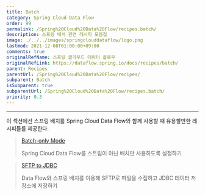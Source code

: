 ```yaml
---
title: Batch
category: Spring Cloud Data Flow
order: 99
permalink: /Spring%20Cloud%20Data%20Flow/recipes.batch/
description: 스프링 배치 관련 레시피 모음집
image: ./../../images/springclouddataflow/logo.png
lastmod: 2021-12-08T01:00:00+09:00
comments: true
originalRefName: 스프링 클라우드 데이터 플로우
originalRefLink: https://dataflow.spring.io/docs/recipes/batch/
parent: Recipes
parentUrl: /Spring%20Cloud%20Data%20Flow/recipes/
subparent: Batch
isSubparent: true
subparentUrl: /Spring%20Cloud%20Data%20Flow/recipes.batch/
priority: 0.3
---
```


---

이 섹션에선 스프링 배치를 Spring Cloud Data Flow와 함께 사용할 때 유용할만한 레시피들를 제공한다.

> [Batch-only Mode](../recipes.batch.batch-only-mode)
>
> Spring Cloud Data Flow를 스트림이 아닌 배치만 사용하도록 설정하기

> [SFTP to JDBC](../recipes.batch.sftp-to-jdbc)
>
> Data Flow와 스프링 배치를 이용해 SFTP로 파일을 수집하고 JDBC 데이터 저장소에 저장하기